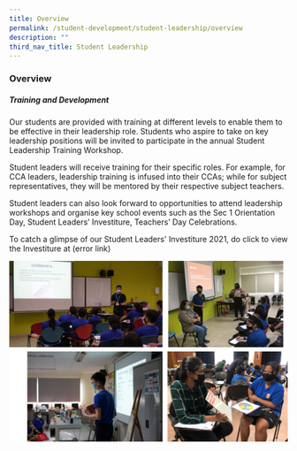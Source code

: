 ```yaml
---
title: Overview
permalink: /student-development/student-leadership/overview
description: ""
third_nav_title: Student Leadership
---
```

### Overview

##### Training and Development

Our students are provided with training at different levels to enable them to be effective in their leadership role. Students who aspire to take on key leadership positions will be invited to participate in the annual Student Leadership Training Workshop.

Student leaders will receive training for their specific roles. For example, for CCA leaders, leadership training is infused into their CCAs; while for subject representatives, they will be mentored by their respective subject teachers.

Student leaders can also look forward to opportunities to attend leadership workshops and organise key school events such as the Sec 1 Orientation Day, Student Leaders’ Investiture, Teachers’ Day Celebrations.   
  
To catch a glimpse of our Student Leaders' Investiture 2021, do click to view the Investiture at (error link)

![](/images/studentleadershipoverview.jpg)
